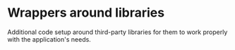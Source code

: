 # Wrappers around libraries

Additional code setup around third-party libraries for them to work properly with the application's needs.
